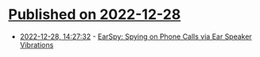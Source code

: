 # [Published on 2022-12-28](index.md)

* [2022-12-28, 14:27:32](https://news.ycombinator.com/item?id=34161265) - [EarSpy: Spying on Phone Calls via Ear Speaker Vibrations](https://www.securityweek.com/earspy-spying-phone-calls-ear-speaker-vibrations-captured-accelerometer)
